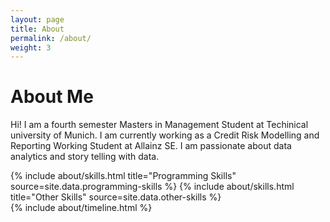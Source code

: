 ```yaml
---
layout: page
title: About
permalink: /about/
weight: 3
---
```


# **About Me**

Hi! I am a fourth semester Masters in Management Student at Techinical university of Munich. I am currently working as a Credit Risk Modelling and Reporting Working Student at Allainz SE. I am passionate about data analytics and story telling with data. 

<div class="row">
{% include about/skills.html title="Programming Skills" source=site.data.programming-skills %}
{% include about/skills.html title="Other Skills" source=site.data.other-skills %}
</div>

<div class="row">
{% include about/timeline.html %}
</div>